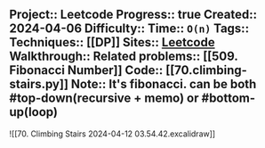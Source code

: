 Project:: Leetcode
Progress:: true
Created:: 2024-04-06
Difficulty:: 
Time:: `O(n)`
Tags:: 
Techniques:: [[DP]]
Sites:: [Leetcode](https://leetcode.com/problems/climbing-stairs/description/)
Walkthrough:: 
Related problems:: [[509. Fibonacci Number]]
Code:: [[70.climbing-stairs.py]]
Note:: It's fibonacci. can be both #top-down(recursive + memo) or #bottom-up(loop)
---

![[70. Climbing Stairs 2024-04-12 03.54.42.excalidraw]]